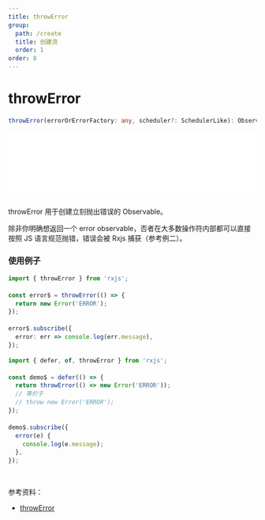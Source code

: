 ```yaml
---
title: throwError
group:
  path: /create
  title: 创建流
  order: 1
order: 8
---
```


# throwError

```ts
throwError(errorOrErrorFactory: any, scheduler?: SchedulerLike): Observable<never>
```

![throw marble diagram](./images/throw.png)

throwError 用于创建立刻抛出错误的 Observable。

除非你明确想返回一个 error observable，否者在大多数操作符内部都可以直接按照 JS 语言规范抛错，错误会被 Rxjs 捕获（参考例二）。

### 使用例子

```ts
import { throwError } from 'rxjs';

const error$ = throwError(() => {
  return new Error('ERROR');
});

error$.subscribe({
  error: err => console.log(err.message),
});
```

```typescript
import { defer, of, throwError } from 'rxjs';

const demo$ = defer(() => {
  return throwError(() => new Error('ERROR'));
  // 等价于
  // throw new Error('ERROR');
});

demo$.subscribe({
  error(e) {
    console.log(e.message);
  },
});
```

<br/>

参考资料：

- [throwError](https://rxjs.dev/api/index/function/throwError)
